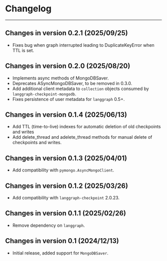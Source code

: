 # Changelog

---

## Changes in version 0.2.1 (2025/09/25)

- Fixes bug when graph interrupted leading to DuplicateKeyError when TTL is set.

## Changes in version 0.2.0 (2025/08/20)

- Implements async methods of MongoDBSaver.
- Deprecates ASyncMongoDBSaver, to be removed in 0.3.0.
- Add additional client metadata to ``collection`` objects consumed by ``langgraph-checkpoint-mongodb``.
- Fixes persistence of user metadata for ``langgraph`` 0.5+.

## Changes in version 0.1.4 (2025/06/13)

- Add TTL (time-to-live) indexes for automatic deletion of old checkpoints and writes
- Add delete_thread and adelete_thread methods for manual delete of checkpoints and writes.

## Changes in version 0.1.3 (2025/04/01)

- Add compatibility with `pymongo.AsyncMongoClient`.

## Changes in version 0.1.2 (2025/03/26)

- Add compatibility with `langgraph-checkpoint` 2.0.23.

## Changes in version 0.1.1 (2025/02/26)

- Remove dependency on `langgraph`.

## Changes in version 0.1 (2024/12/13)

- Initial release, added support for `MongoDBSaver`.
